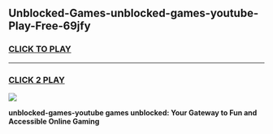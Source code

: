 
## Unblocked-Games-unblocked-games-youtube-Play-Free-69jfy
<h3>
<a href="https://premium76.site?title=unblocked-games-youtube&ref=15A">CLICK TO PLAY</a></h3>
<hr>

<h3>
<a href="https://premium76.site?title=unblocked-games-youtube&ref=15A">CLICK 2 PLAY</a>
  
</h3>

<a href="https://premium76.site?title=unblocked-games-youtube&ref=15A"><img src="https://clearcache.store/games.png"></a>


**unblocked-games-youtube games unblocked: Your Gateway to Fun and Accessible Online Gaming**
